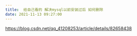 ```yaml
---
title:  给自己看的 解决mysql以前安装过后 如何删除
date: 2021-11-13 09:27:00
---
```


https://blog.csdn.net/qq_41208253/article/details/82658438